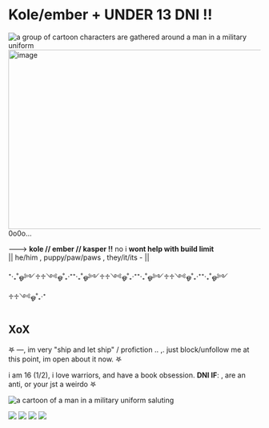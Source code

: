 # Kole/ember +   ****UNDER 13 DNI !!****
<img src="https://media1.tenor.com/m/qRqU-R1-XSIAAAAd/gorillaz-funky-monkey-friday.gif" alt="a group of cartoon characters are gathered around a man in a military uniform"/><img width="640" height="358" alt="image" src="https://github.com/user-attachments/assets/5eb52f99-414c-48d7-a01e-12ecd8e8e02e" />
 0o0o...               

---> **kole // ember // kasper !!** no i **wont help with build limit**  
|| he/him , puppy/paw/paws , they/it/its - ||


⁺‧₊˚ஓ༻♱♱༺ஓ˚₊‧⁺⁺‧₊˚ஓ༻♱♱༺ஓ˚₊‧⁺⁺‧₊˚ஓ༻♱♱༺ஓ˚₊‧⁺⁺‧₊˚ஓ༻♱♱༺ஓ˚₊‧⁺
## XoX
𖤐 —, im very "ship and let ship" / profiction .. ,. just block/unfollow me at this point, im open about it now. 𖤐

i am 16 (1/2), i love warriors, and have a book obsession.
**DNI IF**: , are an anti, or your jst a weirdo 𖤐 



<img src="https://media1.tenor.com/m/InDMX4LhDm4AAAAd/dirty-harry-gorillaz.gif" alt="a cartoon of a man in a military uniform saluting"/>

 <img src="https://raining-starss.neocities.org/doot%20(3).png"/>  <img src="https://raining-starss.neocities.org/garfpenis%20(4).png"/> <img src="https://raining-starss.neocities.org/23523534%20(4).png"/>
<img src="https://raining-starss.neocities.org/plugplug%20(1).gif"/>
